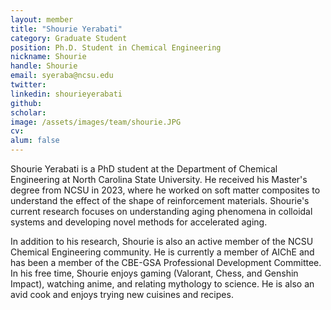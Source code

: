 ```yaml
---
layout: member
title: "Shourie Yerabati"
category: Graduate Student
position: Ph.D. Student in Chemical Engineering
nickname: Shourie
handle: Shourie
email: syeraba@ncsu.edu
twitter: 
linkedin: shourieyerabati
github: 
scholar: 
image: /assets/images/team/shourie.JPG
cv: 
alum: false
---
```


Shourie Yerabati is a PhD student at the Department of Chemical Engineering at North Carolina State University. He received his Master's degree from NCSU in 2023, where he worked on soft matter composites to understand the effect of the shape of reinforcement materials. Shourie's current research focuses on understanding aging phenomena in colloidal systems and developing novel methods for accelerated aging.

In addition to his research, Shourie is also an active member of the NCSU Chemical Engineering community. He is currently a member of AIChE and has been a member of the CBE-GSA Professional Development Committee. In his free time, Shourie enjoys gaming (Valorant, Chess, and Genshin Impact), watching anime, and relating mythology to science. He is also an avid cook and enjoys trying new cuisines and recipes.
